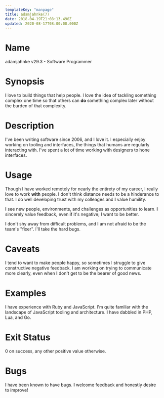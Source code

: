 ```yaml
---
templateKey: "manpage"
title: adamjahnke(7)
date: 2018-04-19T21:08:13.490Z
updated: 2020-08-17T08:00:00.000Z
---
```


# Name
adamjahnke v29.3 - Software Programmer

# Synopsis
I love to build things that help people. I love the idea of tackling something
complex one time so that others can **do** something complex later without the
burden of that complexity.

# Description
I've been writing software since 2006, and I love it. I especially enjoy
working on tooling and interfaces, the things that humans are regularly
interacting with. I've spent a lot of time working with designers to hone
interfaces.

# Usage
Though I have worked remotely for nearly the entirety of my career, I really
love to work **with** people. I don't think distance needs to be a hinderance
to that. I do well developing trust with my colleages and I value humility.

I see new people, environments, and challenges as opportunities to learn. I
sincerely value feedback, even if it's negative; I want to be better.

I don't shy away from difficult problems, and I am not afraid to be the team's
"fixer". I'll take the hard bugs.

# Caveats
I tend to want to make people happy, so sometimes I struggle to give
constructive negative feedback. I am working on trying to communicate more
clearly, even when I don't get to be the bearer of good news.

# Examples
I have experience with Ruby and JavaScript. I'm quite familiar with the
landscape of JavaScript tooling and architecture. I have dabbled in PHP, Lua,
and Go.

# Exit Status
0 on success, any other positive value otherwise.

# Bugs
I have been known to have bugs. I welcome feedback and honestly desire to improve!
